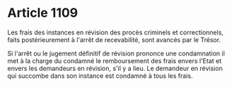 # Article 1109

Les frais des instances en révision des procès criminels et correctionnels, faits postérieurement à l'arrêt de recevabilité,
sont avancés par le Trésor.

Si l'arrêt ou le jugement définitif de révision prononce une condamnation il met à la charge du condamné le remboursement des
frais envers l'Etat et envers les demandeurs en révision, s'il y a lieu. Le demandeur en révision qui succombe dans son
instance est condamné à tous les frais.

